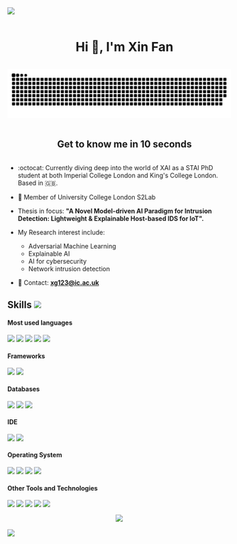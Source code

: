 
<!--horizontal divider(gradiant)-->
<img src="https://user-images.githubusercontent.com/73097560/115834477-dbab4500-a447-11eb-908a-139a6edaec5c.gif">

<!--h1 without bottom border-->
<div id="user-content-toc">
  <ul align="center">
    <summary><h1 style="display: inline-block">Hi 👋, I'm Xin Fan</h1></summary>
  </ul>
</div>


<!--- snake -->
<div align="center">
  <img  src="https://github.com/1999AZZAR/1999AZZAR/blob/main/resources/img/grid-snake.svg"
       alt="snake" /></a>
</div>


<!--h2 without bottom border-->
<div id="user-content-toc">
  <ul align="center">
    <summary><h2 style="display: inline-block">Get to know me in 10 seconds</h2></summary>
  </ul>
</div>


<!--About me-->
- :octocat: Currently diving deep into the world of XAI as a STAI PhD student at both Imperial College London and King's College London. Based in :gb:.

- :office: Member of University College London S2Lab

- Thesis in focus: **"A Novel Model-driven AI Paradigm for Intrusion Detection: Lightweight & Explainable Host-based IDS for IoT".**

- My Research interest include:
   - Adversarial Machine Learning
   - Explainable AI
   - AI for cybersecurity
   - Network intrusion detection

- :postbox: Contact: **xg123@ic.ac.uk**
<!--Intro end-->

<!--- stats & Trophy (start) -->
<!-- Commented out section, not visible -->
<!--
<p align="center">
  <!--- stats (start) -->
<!--
<table align="center">
<tr border="none">
<td width="50%" align="center">
  
  <img  align="center"  src="https://github-readme-stats-nine-kappa-55.vercel.app/api?username=bowl-of-porrige&theme=dark&show_icons=true&count_private=true" />
  <br></br>
  <img  title="🔥 Get streak stats for your profile at git.io/streak-stats" alt="Mark streak" src="https://github-readme-streak-stats.herokuapp.com/?user=bowl-of-porrige&theme=dark&hide_border=false" /> 
</td>

<td width="50%" align="center">

  <img  align="center"  src="https://github-readme-stats-nine-kappa-55.vercel.app/api/top-langs/?username=bowl-of-porrige&theme=dark&hide_border=false&no-bg=true&no-frame=true&langs_count=10"/>
  
  </td>
</tr>
</table>
<!--- stats (end) -->
<!-- End of commented out section -->


## Skills <img src="https://media.giphy.com/media/iY8CRBdQXODJSCERIr/giphy.gif" width="30px">&nbsp; 

<h4> Most used languages </h4>
<span> 

  <img src="https://img.shields.io/badge/C%2B%2B-00599C?style=for-the-badge&logo=c%2B%2B&logoColor=white">
  <img src="https://img.shields.io/badge/C-00599C?style=for-the-badge&logo=c&logoColor=white">
  <img src= "https://img.shields.io/badge/C%23-512BD4?style=for-the-badge&logo=csharp">
  <img src="https://img.shields.io/badge/Python%20-%2314354C.svg?style=for-the-badge&logo=python&logoColor=white">
  <img src= "https://img.shields.io/badge/-Visual%20Basic-512BD4?style=for-the-badge&logo=visualbasic">
  

</span>

<h4> Frameworks </h4>
<span>
  <img src="https://img.shields.io/badge/-.Net%20Framework-512BD4?style=for-the-badge&logo=dotnet">
  <img src="https://img.shields.io/badge/-.Net%20Core-512BD4?style=for-the-badge&logo=dotne)">
</span>

<h4> Databases </h4>
<span>
  
  <img src="https://img.shields.io/badge/Microsoft%20SQL%20Server-CC2927?style=for-the-badge&logo=microsoftsqlserver&logoColor=white">
  <img src="https://img.shields.io/badge/MySQL-00000F?style=for-the-badge&logo=mysql&logoColor=white">
  <img src="https://img.shields.io/badge/SQLite-07405E?style=for-the-badge&logo=sqlite&logoColor=white">
</span>

<h4> IDE </h4>
<span>
<img src="https://img.shields.io/badge/Visual_Studio-5C2D91?style=for-the-badge&logo=visualstudio&logoColor=white">
<img src="https://img.shields.io/badge/Visual_Studio_Code-0078D4?style=for-the-badge&logo=visual%20studio%20code&logoColor=white">

<h4> Operating System </h4>
<span>
  <img src="https://img.shields.io/badge/Linux-FCC624?style=for-the-badge&logo=linux&logoColor=black">
  <img src="https://img.shields.io/badge/Ubuntu-E95420?style=for-the-badge&logo=ubuntu&logoColor=white">
  <img src="https://img.shields.io/badge/Windows-0078D6?style=for-the-badge&logo=windows&logoColor=white">
  <img src="https://img.shields.io/badge/macOS-000000?style=for-the-badge&logo=macos&logoColor=white">
</span>

<h4> Other Tools and Technologies </h4>
<span>
  <img src="https://img.shields.io/badge/Shell_Script-121011?style=for-the-badge&logo=gnu-bash&logoColor=white">
  <img src="https://img.shields.io/badge/Git-F05032?style=for-the-badge&logo=git&logoColor=white">
  <img src="https://img.shields.io/badge/Postman-FF6C37?style=for-the-badge&logo=Postman&logoColor=white">
  <img src="https://img.shields.io/badge/Markdown-000000?style=for-the-badge&logo=markdown&logoColor=white">
  <img src="https://img.shields.io/badge/JSON-5E5C5C?style=for-the-badge&logo=json&logoColor=white">
</span>
  
</p>


<!--profile visit count-->
<div align="center">
  
[![](https://visitcount.itsvg.in/api?id=BowlOfPorridge&label=Profile%20Views&color=0&icon=3&pretty=false)](https://visitcount.itsvg.in)
  
</div>

<!--horizontal divider(gradiant)-->
<img src="https://user-images.githubusercontent.com/73097560/115834477-dbab4500-a447-11eb-908a-139a6edaec5c.gif">

